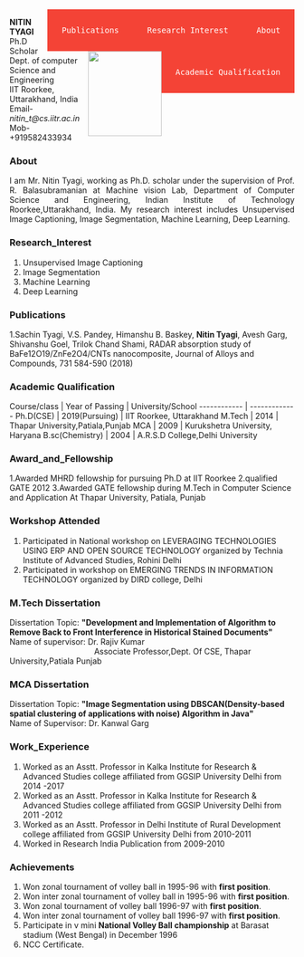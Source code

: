 <div>
  <a href="#About" class="ui-btn ui-shadow ui-corner-all ui-btn-inline ui-mini" style="float:right"><pre>About</pre></a>
  <a href="#Research_Interest" class="ui-btn ui-shadow ui-corner-all ui-btn-inline ui-mini" style="float:right"><pre>Research_Interest</pre></a>
  <a href="#Publications" class="ui-btn ui-shadow ui-corner-all ui-btn-inline ui-mini" style="float:right"><pre>Publications</pre></a>
  <a href="#Academic_Qualification" class="ui-btn ui-shadow ui-corner-all ui-btn-inline ui-mini" style="float:right"><pre>Academic_Qualification</pre></a>
</div>
<html>
<head>
<style>
a:link, a:visited {
  background-color: #f44336;
  color: white;
  padding: 15px 25px;
  text-align: center;
  text-decoration: none;
  display: inline-block;
}

a:hover, a:active {
  background-color: red;
}
img {
float: right;
}
div {
  text-align: justify;
  text-justify: inter-word;
}
</style>
</head>
<body>
  <!--<a id="About">About</a>-->
<!--<a href="default.asp" target="_blank">About</a>-->
<!--</body>
</html>
<html>
<head>
<style>
img {
  float: right;
}
</style>
</head>
<body>-->
<p><img src="https://balarsgroup.github.io/Machine%20Vision%20Lab,%20IITR_files/20Nitin.jpg" width="130" height="150" />
<b>NITIN TYAGI</b><br/>
Ph.D Scholar<br/> 
Dept. of computer Science and Engineering<br/>
IIT Roorkee, Uttarakhand, India<br/>
Email- <i>nitin_t@cs.iitr.ac.in</i><br/>
Mob- +919582433934<br/>
</p>
<!--</body>
</html>-->
<a id="About"></a><h3><b>About</b></h3>
<!--<html>
<head>
<style>
div {
  text-align: justify;
  text-justify: inter-word;
}
</style>
</head>
<body>-->
<div>I am Mr. Nitin Tyagi, working as Ph.D. scholar under the supervision of Prof. R. Balasubramanian at Machine vision Lab, Department of Computer Science and Engineering, Indian Institute of Technology Roorkee,Uttarakhand, India. My research interest includes Unsupervised Image Captioning, Image Segmentation, Machine Learning, Deep Learning.</div>
<!--</body>
</html>-->

<a id="Research_Interest"></a><h3><b>Research_Interest</b></h3>
1. Unsupervised Image Captioning
2. Image Segmentation
3. Machine Learning
4. Deep Learning
 
<a id="Publications"></a><h3><b>Publications</b></h3>
1.Sachin Tyagi, V.S. Pandey, Himanshu B. Baskey, **Nitin Tyagi**, Avesh Garg, Shivanshu Goel, Trilok Chand Shami, RADAR absorption study of BaFe12O19/ZnFe2O4/CNTs nanocomposite, Journal of Alloys and Compounds, 731 584-590 (2018)
</body>
</html>

<a id="Academic_Qualification"></a><h3><b>Academic Qualification</b></h3>

Course/class |  Year of Passing | University/School
------------ | -------------
Ph.D(CSE) | 2019(Pursuing) | IIT Roorkee, Uttarakhand
M.Tech | 2014 | Thapar University,Patiala,Punjab
MCA | 2009 | Kurukshetra University, Haryana
B.sc(Chemistry) | 2004 | A.R.S.D College,Delhi University

### Award_and_Fellowship
1.Awarded MHRD fellowship for pursuing Ph.D at IIT Roorkee
2.qualified GATE 2012
3.Awarded GATE fellowship during M.Tech in Computer Science and Application At Thapar University, Patiala, Punjab

### Workshop Attended
1. Participated in National workshop on LEVERAGING TECHNOLOGIES USING ERP AND OPEN SOURCE TECHNOLOGY organized by Technia Institute of Advanced Studies, Rohini Delhi
2. Participated in workshop on EMERGING TRENDS IN INFORMATION TECHNOLOGY organized by DIRD college, Delhi

### M.Tech Dissertation
Dissertation Topic: **"Development and Implementation of Algorithm to Remove Back to Front Interference in Historical Stained Documents"**<br/>
Name of supervisor:  Dr. Rajiv Kumar<br/>
&nbsp;&nbsp;&nbsp;&nbsp;&nbsp;&nbsp;&nbsp;&nbsp;&nbsp;&nbsp;&nbsp;&nbsp;&nbsp;&nbsp;&nbsp;&nbsp;&nbsp;&nbsp;&nbsp;&nbsp;&nbsp;&nbsp;&nbsp;&nbsp;&nbsp;&nbsp;&nbsp;&nbsp;&nbsp;&nbsp;&nbsp;&nbsp;&nbsp;&nbsp;&nbsp;&nbsp;&nbsp;&nbsp;Associate Professor,Dept. Of CSE, Thapar University,Patiala Punjab

### MCA Dissertation
Dissertation Topic: **"Image Segmentation using DBSCAN(Density-based spatial clustering of applications with noise) Algorithm in Java"**<br/>
Name of Supervisor: Dr. Kanwal Garg

### Work_Experience
1. Worked as an Asstt. Professor in Kalka Institute for Research & Advanced Studies college affiliated from GGSIP University Delhi from 2014 -2017
2. Worked as an Asstt. Professor in Kalka Institute for Research & Advanced Studies college affiliated from GGSIP University Delhi from 2011 -2012
3. Worked as an Asstt. Professor in Delhi Institute of Rural Development college affiliated from GGSIP University Delhi from 2010-2011
4. Worked in Research India Publication from 2009-2010

### Achievements
1. Won zonal tournament of volley ball in 1995-96 with **first position**.
2. Won inter zonal tournament of volley ball in 1995-96 with **first position**.
3. Won zonal tournament of volley ball 1996-97 with **first position**.
4. Won inter zonal tournament of volley ball 1996-97 with **first position**.
5. Participate in v mini **National Volley Ball championship** at Barasat stadium (West Bengal) in December 1996
6. NCC Certificate.





